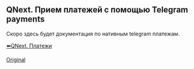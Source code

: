 ## QNext. Прием платежей с помощью  Telegram payments

Скоро здесь будет документация по нативным telegram платежам.



[⬅️QNext. Платежи](/docs-test/ph/pay)
  
[Original](https://telegra.ph/QNext-Payments-Telegram-01-01)